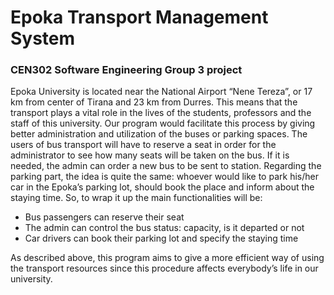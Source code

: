 # Epoka Transport Management System
### CEN302 Software Engineering Group 3 project

Epoka University is located near the National Airport “Nene Tereza”, or 17 km from center of Tirana and 23 km from Durres. This means that the transport plays a vital role in the lives of the students, professors and the staff of this university.
Our program would facilitate this process by giving better administration and utilization of the buses or parking spaces. The users of bus transport will have to reserve a seat in order for the administrator to see how many seats will be taken on the bus. If it is needed, the admin can order a new bus to be sent to station. Regarding the parking part, the idea is quite the same: whoever would like to park his/her car in the Epoka’s parking lot, should book the place and inform about the staying time. 
So, to wrap it up the main functionalities will be:
-	Bus passengers can reserve their seat
-	The admin can control the bus status: capacity, is it departed or not
-	Car drivers can book their parking lot and specify the staying time

As described above, this program aims to give a more efficient way of using the transport resources since this procedure affects everybody’s life in our university.

